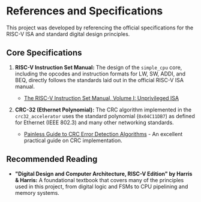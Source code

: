 # References and Specifications

This project was developed by referencing the official specifications for the RISC-V ISA and standard digital design principles.

## Core Specifications

1.  **RISC-V Instruction Set Manual:** The design of the `simple_cpu` core, including the opcodes and instruction formats for LW, SW, ADDI, and BEQ, directly follows the standards laid out in the official RISC-V ISA manual.
    - [The RISC-V Instruction Set Manual, Volume I: Unprivileged ISA](https://riscv.org/technical/specifications/)

2.  **CRC-32 (Ethernet Polynomial):** The CRC algorithm implemented in the `crc32_accelerator` uses the standard polynomial (`0x04C11DB7`) as defined for Ethernet (IEEE 802.3) and many other networking standards.
    - [Painless Guide to CRC Error Detection Algorithms](http://www.sunshine2k.de/articles/coding/crc/understanding_crc.html) - An excellent practical guide on CRC implementation.

## Recommended Reading

- **"Digital Design and Computer Architecture, RISC-V Edition" by Harris & Harris:** A foundational textbook that covers many of the principles used in this project, from digital logic and FSMs to CPU pipelining and memory systems.